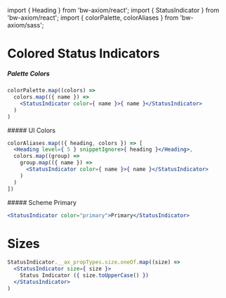 import { Heading } from 'bw-axiom/react';
import { StatusIndicator } from 'bw-axiom/react';
import { colorPalette, colorAliases } from 'bw-axiom/sass';

# Colored Status Indicators

##### Palette Colors

```jsx
colorPalette.map((colors) =>
  colors.map(({ name }) =>
    <StatusIndicator color={ name }>{ name }</StatusIndicator>
  )
)
```

##### UI Colors

```jsx
colorAliases.map(({ heading, colors }) => [
  <Heading level={ 5 } snippetIgnore>{ heading }</Heading>,
  colors.map((group) => 
    group.map(({ name }) => 
      <StatusIndicator color={ name }>{ name }</StatusIndicator>
    )
  )
])
```

##### Scheme Primary

```jsx
<StatusIndicator color="primary">Primary</StatusIndicator>
```


# Sizes

```jsx
StatusIndicator.__ax_propTypes.size.oneOf.map((size) =>
  <StatusIndicator size={ size }>
    Status Indicator ({ size.toUpperCase() })
  </StatusIndicator>
)
```
